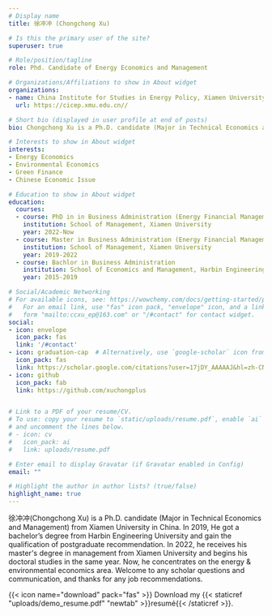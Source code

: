 ```yaml
---
# Display name
title: 徐冲冲 (Chongchong Xu)

# Is this the primary user of the site?
superuser: true

# Role/position/tagline
role: Phd. Candidate of Energy Economics and Management

# Organizations/Affiliations to show in About widget
organizations:
- name: China Institute for Studies in Energy Policy, Xiamen University
  url: https://cicep.xmu.edu.cn//

# Short bio (displayed in user profile at end of posts)
bio: Chongchong Xu is a Ph.D. candidate (Major in Technical Economics and Management) from Xiamen University in China. 

# Interests to show in About widget
interests:
- Energy Economics
- Environmental Economics
- Green Finance
- Chinese Economic Issue

# Education to show in About widget
education:
  courses:
  - course: PhD in in Business Administration (Energy Financial Management)
    institution: School of Management, Xiamen University
    year: 2022-Now
  - course: Master in Business Administration (Energy Financial Management)
    institution: School of Management, Xiamen University
    year: 2019-2022
  - course: Bachlor in Business Administration
    institution: School of Economics and Management, Harbin Engineering University
    year: 2015-2019

# Social/Academic Networking
# For available icons, see: https://wowchemy.com/docs/getting-started/page-builder/#icons
#   For an email link, use "fas" icon pack, "envelope" icon, and a link in the
#   form "mailto:ccxu_ep@163.com" or "/#contact" for contact widget.
social:
- icon: envelope
  icon_pack: fas
  link: '/#contact'
- icon: graduation-cap  # Alternatively, use `google-scholar` icon from `ai` icon pack
  icon_pack: fas
  link: https://scholar.google.com/citations?user=17jDY_AAAAAJ&hl=zh-CN
- icon: github
  icon_pack: fab
  link: https://github.com/xuchongplus


# Link to a PDF of your resume/CV.
# To use: copy your resume to `static/uploads/resume.pdf`, enable `ai` icons in `params.toml`, 
# and uncomment the lines below.
# - icon: cv
#   icon_pack: ai
#   link: uploads/resume.pdf

# Enter email to display Gravatar (if Gravatar enabled in Config)
email: ""

# Highlight the author in author lists? (true/false)
highlight_name: true
---
```


徐冲冲(Chongchong Xu) is a Ph.D. candidate (Major in Technical Economics and Management) from Xiamen University in China. In 2019, He got a bachelor’s degree from Harbin Engineering University and gain the qualification of postgraduate recommendation. In 2022, he receives his master's degree in management from Xiamen University and begins his doctoral studies in the same year. Now, he concentrates on the energy & environmental economics area. Welcome to any scholar questions and communication, and thanks for any job recommendations.

{{< icon name="download" pack="fas" >}} Download my {{< staticref "uploads/demo_resume.pdf" "newtab" >}}resumé{{< /staticref >}}.
